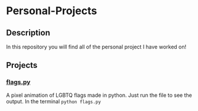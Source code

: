 # Personal-Projects

## Description
In this repository you will find all of the personal project I have worked on!

## Projects
### [flags.py](https://github.com/Franciline/Personal-Projects/tree/main/Flags-pixel-animation)
A pixel animation of LGBTQ flags made in python. Just run the file to see the output. In the terminal ```python flags.py ```

